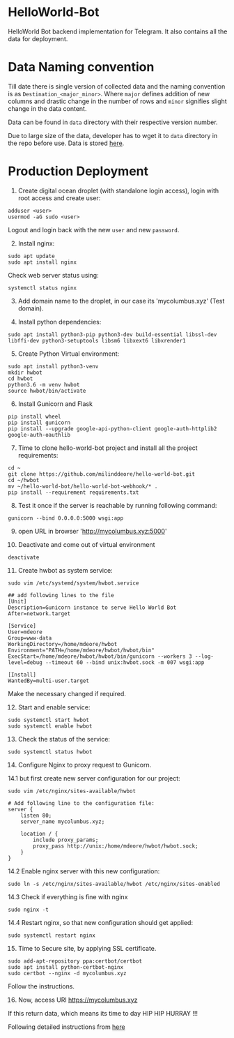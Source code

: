 # HelloWorld-Bot
HelloWorld Bot backend implementation for Telegram. It also contains all the data for deployment.  

# Data Naming convention
Till date there is single version of collected data and the naming convention is as `Destination_<major_minor>`. Where `major` defines addition of new columns and drastic change in the number of rows and `minor` signifies slight change in the data content.

Data can be found in `data` directory with their respective version number. 

Due to large size of the data, developer has to wget it to `data` directory in the repo before use. Data is stored [here](https://www.dropbox.com/sh/kho4jd47842khi3/AACoZXFzjns7WnK8ILs8DMSca). 

# Production Deployment
1. Create digital ocean droplet (with standalone login access), login with root access and create user:
```
adduser <user>
usermod -aG sudo <user>
```
Logout and login back with the new `user` and new `password`.

2. Install nginx:
```
sudo apt update
sudo apt install nginx
```
Check web server status using: 
```
systemctl status nginx
```

3. Add domain name to the droplet, in our case its 'mycolumbus.xyz' (Test domain).

4. Install python dependencies: 
```
sudo apt install python3-pip python3-dev build-essential libssl-dev libffi-dev python3-setuptools libsm6 libxext6 libxrender1
```

5. Create Python Virtual environment: 
```
sudo apt install python3-venv
mkdir hwbot
cd hwbot
python3.6 -m venv hwbot
source hwbot/bin/activate
```

6. Install Gunicorn and Flask
```
pip install wheel
pip install gunicorn
pip install --upgrade google-api-python-client google-auth-httplib2 google-auth-oauthlib
```

7. Time to clone hello-world-bot project and install all the project requirements: 
```
cd ~
git clone https://github.com/milinddeore/hello-world-bot.git
cd ~/hwbot
mv ~/hello-world-bot/hello-world-bot-webhook/* .
pip install --requirement requirements.txt
```

8. Test it once if the server is reachable by running following command: 
```
gunicorn --bind 0.0.0.0:5000 wsgi:app
```

9. open URL in browser 'http://mycolumbus.xyz:5000'

10. Deactivate and come out of virtual environment
```
deactivate
```

11. Create hwbot as system service: 
```
sudo vim /etc/systemd/system/hwbot.service

## add following lines to the file
[Unit]
Description=Gunicorn instance to serve Hello World Bot
After=network.target

[Service]
User=mdeore
Group=www-data
WorkingDirectory=/home/mdeore/hwbot
Environment="PATH=/home/mdeore/hwbot/hwbot/bin"
ExecStart=/home/mdeore/hwbot/hwbot/bin/gunicorn --workers 3 --log-level=debug --timeout 60 --bind unix:hwbot.sock -m 007 wsgi:app

[Install]
WantedBy=multi-user.target
```
Make the necessary changed if required. 

12. Start and enable service: 
```
sudo systemctl start hwbot
sudo systemctl enable hwbot
```

13. Check the status of the service: 
```
sudo systemctl status hwbot
```

14. Configure Nginx to proxy request to Gunicorn.

14.1 but first create new server configuration for our project:
```
sudo vim /etc/nginx/sites-available/hwbot

# Add following line to the configuration file: 
server {
    listen 80;
    server_name mycolumbus.xyz;

    location / {
        include proxy_params;
        proxy_pass http://unix:/home/mdeore/hwbot/hwbot.sock;
    }
}
```

14.2 Enable nginx server with this new configuration: 
```
sudo ln -s /etc/nginx/sites-available/hwbot /etc/nginx/sites-enabled
```

14.3 Check if everything is fine with nginx
```
sudo nginx -t
```

14.4 Restart nginx, so that new configuration should get applied:
```
sudo systemctl restart nginx
```

15. Time to Secure site, by applying SSL certificate.
```
sudo add-apt-repository ppa:certbot/certbot
sudo apt install python-certbot-nginx
sudo certbot --nginx -d mycolumbus.xyz
```
Follow the instructions. 

16. Now, access URl https://mycolumbus.xyz

If this return data, which means its time to day HIP HIP HURRAY !!!



Following detailed instructions from [here](https://www.digitalocean.com/community/tutorials/how-to-serve-flask-applications-with-gunicorn-and-nginx-on-ubuntu-18-04)

